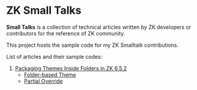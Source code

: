ZK Small Talks
==============

__Small Talks__ is a collection of technical articles written by ZK developers or contributors for the reference of ZK community.

This project hosts the sample code for my ZK Smalltalk contributions.

List of articles and their sample codes:

1. [Packaging Themes Inside Folders in ZK 6.5.2][1]
	* [Folder-based Theme][2]
	* [Partial Override][3]

[1]: http://books.zkoss.org/wiki/Small%20Talks/2013/January/Packaging%20Themes%20Inside%20Folders%20in%20ZK%206.5.2 "Packaging Themes Inside Folders in ZK 6.5.2"
[2]: https://github.com/leeyt/ZKSmalltalk/tree/master/zkfoldertheme "Folder-based Theme"
[3]: https://github.com/leeyt/ZKSmalltalk/tree/master/zkpartialoverride "Partial Override"
